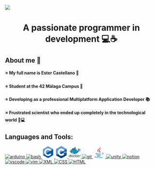 <img src="https://github.com/escastel/escastel/blob/main/Hey!.gif">
<h1 align="center">A passionate programmer in development 💻☕</h1>

<h2 align="left">About me 🍜</h2>
<h4 align="left">⭐ My full name is Ester Castellano 🌸</h4>
<h4 align="left">⭐ Student at the 42 Málaga Campus 📖</h4>
<h4 align="left">⭐ Developing as a professional Multiplatform Application Developer 📚</h4>
<h4 align="left">⭐ Frustrated scientist who ended up completely in the technological world 🧪💻</h4>

<h2 align="left">Languages and Tools:</h2>
<p align="left"> <a href="https://www.arduino.cc/" target="_blank" rel="noreferrer"> <img src="https://cdn.worldvectorlogo.com/logos/arduino-1.svg" alt="arduino" width="40" height="40"/> </a> <a href="https://www.gnu.org/software/bash/" target="_blank" rel="noreferrer"> <img src="https://bashlogo.com/img/symbol/png/monochrome_light.png" alt="bash" width="40" height="40"/> </a> <a href="https://www.cprogramming.com/" target="_blank" rel="noreferrer"> <img src="https://raw.githubusercontent.com/devicons/devicon/master/icons/c/c-original.svg" alt="c" width="40" height="40"/> </a> <a href="https://www.w3schools.com/cpp/" target="_blank" rel="noreferrer"> <img src="https://raw.githubusercontent.com/devicons/devicon/master/icons/cplusplus/cplusplus-original.svg" alt="cplusplus" width="40" height="40"/> </a> <a href="https://www.docker.com/" target="_blank" rel="noreferrer"> <img src="https://raw.githubusercontent.com/devicons/devicon/master/icons/docker/docker-original-wordmark.svg" alt="docker" width="40" height="40"/> </a> <a href="https://git-scm.com/" target="_blank" rel="noreferrer"> <img src="https://www.vectorlogo.zone/logos/git-scm/git-scm-icon.svg" alt="git" width="40" height="40"/> </a> <a href="https://www.java.com" target="_blank" rel="noreferrer"> <img src="https://raw.githubusercontent.com/devicons/devicon/master/icons/java/java-original.svg" alt="java" width="40" height="40"/> </a> <a href="https://unity.com/" target="_blank" rel="noreferrer"> <img src="https://www.citypng.com/public/uploads/preview/unity-white-logo-icon-png-701751694968149dpc3d4ff9d.png" alt="unity" width="40" height="40"/> </a> <a href="https://www.notion.so" target="_blank" rel="noreferrer"> <img src="https://upload.wikimedia.org/wikipedia/commons/4/45/Notion_app_logo.png" alt="notion" width="40" height="40"/> </a> <a href="https://code.visualstudio.com" target="_blank" rel="noreferrer"> <img src="https://upload.wikimedia.org/wikipedia/commons/thumb/9/9a/Visual_Studio_Code_1.35_icon.svg/768px-Visual_Studio_Code_1.35_icon.svg.png" alt="vscode" width="40" height="40"/> </a> <a href="https://www.vim.org" target="_blank" rel="noreferrer"> <img src="https://upload.wikimedia.org/wikipedia/commons/thumb/4/4f/Icon-Vim.svg/1024px-Icon-Vim.svg.png" alt="vim" width="40" height="40"/> </a> <a href="https://learn.microsoft.com/es-es/dotnet/csharp/language-reference/xmldoc/" target="_blank" rel="noreferrer"> <img src="https://cdn-icons-png.flaticon.com/512/8263/8263350.png" alt="XML" width="40" height="40"/> </a> <a href="https://developer.mozilla.org/es/docs/Web/CSS" target="_blank" rel="noreferrer"> <img src="https://upload.wikimedia.org/wikipedia/commons/d/d5/CSS3_logo_and_wordmark.svg" alt="CSS" width="40" height="40"/> </a> <a href="https://developer.mozilla.org/es/docs/Web/HTML" target="_blank" rel="noreferrer"> <img src="https://cdn.iconscout.com/icon/free/png-256/free-html5-logo-icon-download-in-svg-png-gif-file-formats--html-wordmark-programming-langugae-language-pack-logos-icons-1175209.png?f=webp&w=256" alt="HTML" width="40" height="40"/> </a> </p>
